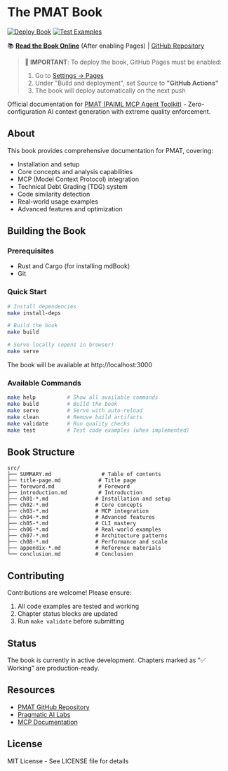 # The PMAT Book

[![Deploy Book](https://github.com/paiml/pmat-book/actions/workflows/pages.yml/badge.svg)](https://github.com/paiml/pmat-book/actions/workflows/pages.yml)
[![Test Examples](https://github.com/paiml/pmat-book/actions/workflows/test.yml/badge.svg)](https://github.com/paiml/pmat-book/actions/workflows/test.yml)

📚 **[Read the Book Online](https://paiml.github.io/pmat-book/)** (After enabling Pages) | [GitHub Repository](https://github.com/paiml/paiml-mcp-agent-toolkit)

> **📢 IMPORTANT**: To deploy the book, GitHub Pages must be enabled:
> 1. Go to [Settings → Pages](https://github.com/paiml/pmat-book/settings/pages)
> 2. Under "Build and deployment", set Source to **"GitHub Actions"**
> 3. The book will deploy automatically on the next push

Official documentation for [PMAT (PAIML MCP Agent Toolkit)](https://github.com/paiml/paiml-mcp-agent-toolkit) - Zero-configuration AI context generation with extreme quality enforcement.

## About

This book provides comprehensive documentation for PMAT, covering:
- Installation and setup
- Core concepts and analysis capabilities
- MCP (Model Context Protocol) integration
- Technical Debt Grading (TDG) system
- Code similarity detection
- Real-world usage examples
- Advanced features and optimization

## Building the Book

### Prerequisites

- Rust and Cargo (for installing mdBook)
- Git

### Quick Start

```bash
# Install dependencies
make install-deps

# Build the book
make build

# Serve locally (opens in browser)
make serve
```

The book will be available at http://localhost:3000

### Available Commands

```bash
make help          # Show all available commands
make build         # Build the book
make serve         # Serve with auto-reload
make clean         # Remove build artifacts
make validate      # Run quality checks
make test          # Test code examples (when implemented)
```

## Book Structure

```
src/
├── SUMMARY.md                # Table of contents
├── title-page.md            # Title page
├── foreword.md              # Foreword
├── introduction.md          # Introduction
├── ch01-*.md               # Installation and setup
├── ch02-*.md               # Core concepts
├── ch03-*.md               # MCP integration
├── ch04-*.md               # Advanced features
├── ch05-*.md               # CLI mastery
├── ch06-*.md               # Real-world examples
├── ch07-*.md               # Architecture patterns
├── ch08-*.md               # Performance and scale
├── appendix-*.md           # Reference materials
└── conclusion.md           # Conclusion
```

## Contributing

Contributions are welcome! Please ensure:
1. All code examples are tested and working
2. Chapter status blocks are updated
3. Run `make validate` before submitting

## Status

The book is currently in active development. Chapters marked as "✅ Working" are production-ready.

## Resources

- [PMAT GitHub Repository](https://github.com/paiml/paiml-mcp-agent-toolkit)
- [Pragmatic AI Labs](https://paiml.com)
- [MCP Documentation](https://modelcontextprotocol.io)

## License

MIT License - See LICENSE file for details

